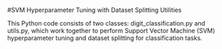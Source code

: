 #SVM Hyperparameter Tuning with Dataset Splitting Utilities

This Python code consists of two classes: digit_classification.py and utils.py, which work together to perform Support Vector Machine (SVM) hyperparameter tuning and dataset splitting for classification tasks.